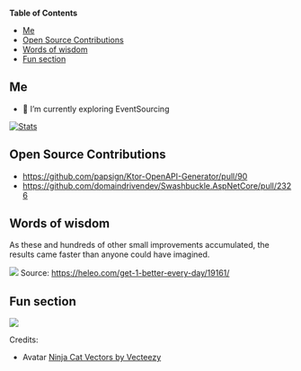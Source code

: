 <!-- START doctoc generated TOC please keep comment here to allow auto update -->
<!-- DON'T EDIT THIS SECTION, INSTEAD RE-RUN doctoc TO UPDATE -->
**Table of Contents**

- [Me](#me)
- [Open Source Contributions](#open-source-contributions)
- [Words of wisdom](#words-of-wisdom)
- [Fun section](#fun-section)

<!-- END doctoc generated TOC please keep comment here to allow auto update -->

## Me


- 🌱 I’m currently exploring EventSourcing

[![Stats](https://github-readme-stats.vercel.app/api?username=pixellos&show_icons=true)](https://github.com/anuraghazra/github-readme-stats)

## Open Source Contributions 
- https://github.com/papsign/Ktor-OpenAPI-Generator/pull/90
- https://github.com/domaindrivendev/Swashbuckle.AspNetCore/pull/2326

## Words of wisdom

As these and hundreds of other small improvements accumulated, the results came faster than anyone could have imagined.

![](https://cdn.heleo.com/wp-content/uploads/06205750/Screen-Shot-2018-09-28-at-2.54.53-PM-940x1024.png)
Source: https://heleo.com/get-1-better-every-day/19161/


## Fun section

![](https://random-memer.herokuapp.com/)


Credits: 
- Avatar <a href="https://www.vecteezy.com/free-vector/ninja-cat">Ninja Cat Vectors by Vecteezy</a>
